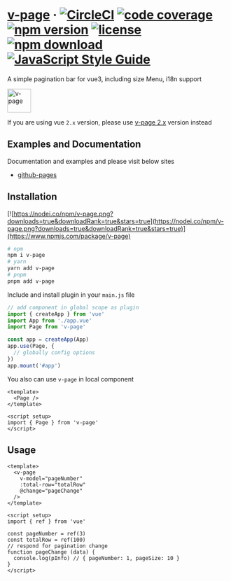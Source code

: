 # [v-page](https://terryz.github.io/vue/#/page) &middot; [![CircleCI](https://dl.circleci.com/status-badge/img/gh/TerryZ/v-page/tree/master.svg?style=svg)](https://dl.circleci.com/status-badge/redirect/gh/TerryZ/v-page/tree/master) [![code coverage](https://codecov.io/gh/TerryZ/v-page/branch/master/graph/badge.svg)](https://codecov.io/gh/TerryZ/v-page) [![npm version](https://img.shields.io/npm/v/v-page.svg)](https://www.npmjs.com/package/v-page) [![license](https://img.shields.io/badge/license-MIT-brightgreen.svg)](https://mit-license.org/) [![npm download](https://img.shields.io/npm/dy/v-page.svg)](https://www.npmjs.com/package/v-page) [![JavaScript Style Guide](https://img.shields.io/badge/code_style-standard-brightgreen.svg)](https://standardjs.com)

A simple pagination bar for vue3, including size Menu, i18n support

<img src="https://terryz.github.io/image/v-page/v-page.png" alt="v-page" height="54px">

If you are using vue `2.x` version, please use [v-page 2.x](https://github.com/TerryZ/v-page/tree/dev-vue-2) version instead

## Examples and Documentation

Documentation and examples and please visit below sites

- [github-pages](https://terryz.github.io/docs-vue3/page/)

## Installation

[![https://nodei.co/npm/v-page.png?downloads=true&downloadRank=true&stars=true](https://nodei.co/npm/v-page.png?downloads=true&downloadRank=true&stars=true)](https://www.npmjs.com/package/v-page)

```sh
# npm
npm i v-page
# yarn
yarn add v-page
# pnpm
pnpm add v-page
```

Include and install plugin in your `main.js` file

```js
// add component in global scope as plugin
import { createApp } from 'vue'
import App from './app.vue'
import Page from 'v-page'

const app = createApp(App)
app.use(Page, {
  // globally config options
})
app.mount('#app')
```

You also can use `v-page` in local component

```vue
<template>
  <Page />
</template>

<script setup>
import { Page } from 'v-page'
</script>
```

## Usage

```vue
<template>
  <v-page
    v-model="pageNumber"
    :total-row="totalRow"
    @change="pageChange"
  />
</template>

<script setup>
import { ref } from 'vue'

const pageNumber = ref(3)
const totalRow = ref(100)
// respond for pagination change
function pageChange (data) {
  console.log(pInfo) // { pageNumber: 1, pageSize: 10 }
}
</script>
```
